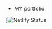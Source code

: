 - MY portfolio


[![Netlify Status](https://66772b76a58cfafc46013814--legendary-caramel-b5cd78.netlify.app/)
